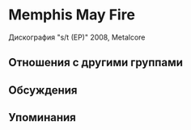 # Memphis May Fire

Дискография
"s/t (EP)" 2008, Metalcore

## Отношения с другими группами


## Обсуждения


## Упоминания

